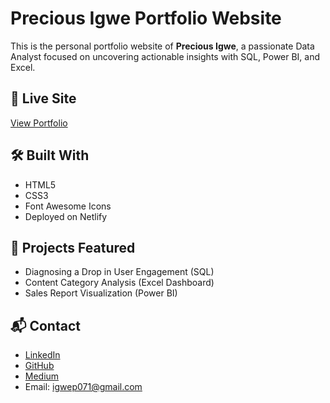 # Precious Igwe Portfolio Website

This is the personal portfolio website of **Precious Igwe**, a passionate Data Analyst focused on uncovering actionable insights with SQL, Power BI, and Excel.

## 🔗 Live Site
[View Portfolio](https://preciousigwe.netlify.app)

## 🛠 Built With
- HTML5
- CSS3
- Font Awesome Icons
- Deployed on Netlify

## 📂 Projects Featured
- Diagnosing a Drop in User Engagement (SQL)
- Content Category Analysis (Excel Dashboard)
- Sales Report Visualization (Power BI)

## 📬 Contact
- [LinkedIn](https://linkedin.com/in/preciousigwe)
- [GitHub](https://github.com/Sekani311)
- [Medium](https://medium.com/@_precious)
- Email: igwep071@gmail.com
